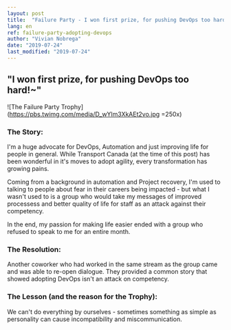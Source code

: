 ```yaml
---
layout: post
title:  "Failure Party - I won first prize, for pushing DevOps too hard!~"
lang: en
ref: failure-party-adopting-devops
author: "Vivian Nobrega"
date: "2019-07-24"
last_modified: "2019-07-24"
---
```


## "I won first prize, for pushing DevOps too hard!~"

![The Failure Party Trophy](https://pbs.twimg.com/media/D_wYlm3XkAEt2vo.jpg =250x)

### The Story:

I'm a huge advocate for DevOps, Automation and just improving life for people in general. While Transport Canada (at the time of this post) has been wonderful in it's moves to adopt agility, every transformation has growing pains.

Coming from a background in automation and Project recovery, I'm used to talking to people about fear in their careers being impacted - but what I wasn't used to is a group who would take my messages of improved processess and better quality of life for staff as an attack against their competency.

In the end, my passion for making life easier ended with a group who refused to speak to me for an entire month.

### The Resolution:

Another coworker who had worked in the same stream as the group came and was able to re-open dialogue. They provided a common story that showed adopting DevOps isn't an attack on competency.

### The Lesson (and the reason for the Trophy):

We can't do everything by ourselves - sometimes something as simple as personality can cause incompatibility and miscommunication.
